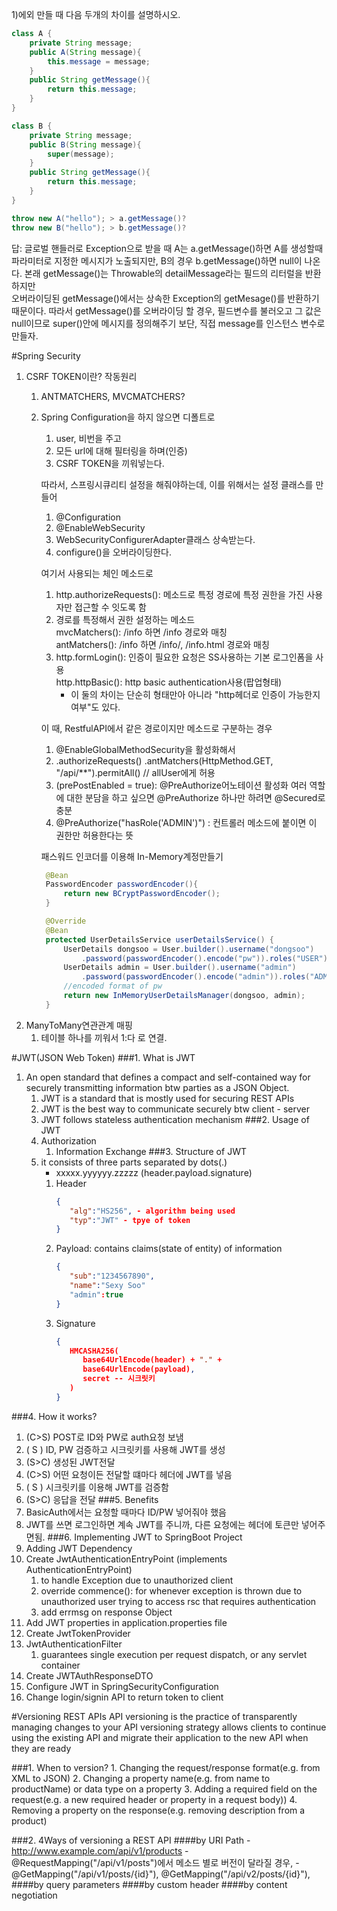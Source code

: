 
1)에외 만들 때 다음 두개의 차이를 설명하시오.
```java
class A {
    private String message;
    public A(String message){
        this.message = message;
    }
    public String getMessage(){
        return this.message;
    }
}

class B {
    private String message;
    public B(String message){
        super(message);
    }
    public String getMessage(){
        return this.message;
    }
}

throw new A("hello"); > a.getMessage()?
throw new B("hello"); > b.getMessage()?
```

답: 글로벌 핸들러로 Exception으로 받을 때 A는 a.getMessage()하면 A를 생성할때 파라미터로 지정한 메시지가 노출되지만,
B의 경우 b.getMessage()하면 null이 나온다. 본래 getMessage()는 Throwable의 detailMessage라는 필드의 리터럴을 반환하지만  
오버라이딩된 getMessage()에서는 상속한 Exception의 getMesage()를 반환하기 때문이다.
따라서 getMessage()를 오버라이딩 할 경우, 필드변수를 불러오고 그 값은 null이므로
super()안에 메시지를 정의해주기 보단, 직접 message를 인스턴스 변수로 만들자.

#Spring Security
1. CSRF TOKEN이란? 작동원리
   1. ANTMATCHERS, MVCMATCHERS?
   2. Spring Configuration을 하지 않으면 디폴트로 
      1) user, 비번을 주고
      2) 모든 url에 대해 필터링을 하며(인증)
      3) CSRF TOKEN을 끼워넣는다.

      따라서, 스프링시큐리티 설정을 해줘야하는데, 이를 위해서는 설정 클래스를 만들어
      1) @Configuration
      2) @EnableWebSecurity
      3) WebSecurityConfigurerAdapter클래스 상속받는다.
      4) configure()을 오버라이딩한다.

      여기서 사용되는 체인 메소드로
      1) http.authorizeRequests(): 메소드로 특정 경로에 특정 권한을 가진 사용자만 접근할 수 잇도록 함
      2) 경로를 특정해서 권한 설정하는 메소드<br>
            mvcMatchers(): /info 하면 /info 경로와 매칭<br>
            antMatchers(): /info 하면 /info/, /info.html 경로와 매칭
      3) http.formLogin(): 인증이 필요한 요청은 SS사용하는 기본 로그인폼을 사용<br>
         http.httpBasic(): http basic authentication사용(팝업형태)
         * 이 둘의 차이는 단순히 형태만아 아니라 "http헤더로 인증이 가능한지 여부"도 있다.
   
      이 때, RestfulAPI에서 같은 경로이지만 메소드로 구분하는 경우
      1) @EnableGlobalMethodSecurity을 활성화해서
      2) .authorizeRequests()
         .antMatchers(HttpMethod.GET, "/api/**").permitAll() // allUser에게 허용
      3) (prePostEnabled = true): @PreAuthorize어노테이션 활성화
         여러 역할에 대한 분담을 하고 싶으면 @PreAuthorize 하나만 하려면 @Secured로 충분
      4) @PreAuthorize("hasRole('ADMIN')") : 컨트롤러 메소드에 붙이면 이 권한만 허용한다는 뜻

      패스워드 인코더를 이용해 In-Memory계정만들기
      ```java
       @Bean
       PasswordEncoder passwordEncoder(){
           return new BCryptPasswordEncoder();
       }
   
       @Override
       @Bean
       protected UserDetailsService userDetailsService() {
           UserDetails dongsoo = User.builder().username("dongsoo")
               .password(passwordEncoder().encode("pw")).roles("USER").build();
           UserDetails admin = User.builder().username("admin")
               .password(passwordEncoder().encode("admin")).roles("ADMIN").build();
           //encoded format of pw
           return new InMemoryUserDetailsManager(dongsoo, admin);
       }

   
2. ManyToMany연관관계 매핑
   1. 테이블 하나를 끼워서 1:다 로 연결.

#JWT(JSON Web Token)
###1. What is JWT
1. An open standard that defines a compact and self-contained way for securely transmitting information btw parties as a JSON Object.
   1. JWT is a standard that is mostly used for securing REST APIs
   2. JWT is the best way to communicate securely btw client - server
   3. JWT follows stateless authentication mechanism
###2. Usage of JWT
   1. Authorization
      1. Information Exchange
###3. Structure of JWT
   1. it consists of three parts separated by dots(.)
      - xxxxx.yyyyyy.zzzzz (header.payload.signature)
      1) Header
         ```json
         {
            "alg":"HS256", - algorithm being used
            "typ":"JWT" - tpye of token
         }
      2) Payload: contains claims(state of entity) of information
         ```json
         {
            "sub":"1234567890", 
            "name":"Sexy Soo"
            "admin":true
         }
      3) Signature
         ```json
         {
            HMCASHA256(
               base64UrlEncode(header) + "." +
               base64UrlEncode(payload),
               secret -- 시크릿키
            )
         }
###4. How it works?
   1. (C>S) POST로 ID와 PW로 auth요청 보냄
   2. ( S ) ID, PW 검증하고 시크릿키를 사용해 JWT를 생성
   3. (S>C) 생성된 JWT전달
   4. (C>S) 어떤 요청이든 전달할 떄마다 헤더에 JWT를 넣음
   5. ( S ) 시크릿키를 이용해 JWT를 검증함
   6. (S>C) 응답을 전달
###5. Benefits
   1. BasicAuth에서는 요청할 때마다 ID/PW 넣어줘야 했음
   2. JWT를 쓰면 로그인하면 계속 JWT를 주니까, 다른 요청에는 헤더에 토큰만 넣어주면됨.
###6. Implementing JWT to SpringBoot Project
   1. Adding JWT Dependency
   2. Create JwtAuthenticationEntryPoint (implements AuthenticationEntryPoint)
      1. to handle Exception due to unauthorized client
      2. override commence(): for whenever exception is thrown due to unauthorized user trying to access rsc that requires authentication
      3. add errmsg on response Object
   3. Add JWT properties in application.properties file
   4. Create JwtTokenProvider
   5. JwtAuthenticationFilter
      1. guarantees single execution per request dispatch, or any servlet container
   6. Create JWTAuthResponseDTO
   7. Configure JWT in SpringSecurityConfiguration
   8. Change login/signin API to return token to client

#Versioning REST APIs
API versioning is the practice of transparently managing changes to your API
versioning strategy allows clients to continue using the existing API and migrate their application to the new API when they are ready


###1. When to version?
    1. Changing the request/response format(e.g. from XML to JSON)
    2. Changing a property name(e.g. from name to productName) or data type on a property
    3. Adding a required field on the request(e.g. a new required header or property in a request body))
    4. Removing a property on the response(e.g. removing description from a product)

###2. 4Ways of versioning a REST API
####by URI Path
    - http://www.example.com/api/v1/products
    - @RequestMapping("/api/v1/posts")에서 메소드 별로 버전이 달라질 경우, 
    - @GetMapping("/api/v1/posts/{id}"), @GetMapping("/api/v2/posts/{id}"), 
####by query parameters
####by custom header
####by content negotiation






